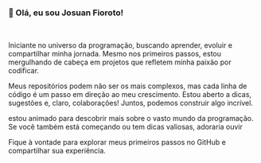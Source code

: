 <h3>👋 Olá, eu sou Josuan Fioroto!</h3><br>
 <p>Iniciante no universo da programação, buscando aprender, evoluir e compartilhar minha jornada. 
 Mesmo nos primeiros passos, estou mergulhando de cabeça em projetos que refletem minha paixão por codificar.</p>
 <p>Meus repositórios podem não ser os mais complexos, mas cada linha de código é um passo em direção ao meu crescimento.
   Estou aberto a dicas, sugestões e, claro, colaborações! Juntos, podemos construir algo incrível.</p>
   <p>estou animado para descobrir mais sobre o vasto mundo da programação.
     Se você também está começando ou tem dicas valiosas, adoraria ouvir</p>
   <p>Fique à vontade para explorar meus primeiros passos no GitHub e compartilhar sua experiência.</p>
